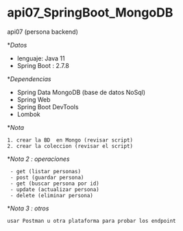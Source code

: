 # api07_SpringBoot_MongoDB
api07 (persona backend) 

**Datos*

- lenguaje: Java 11
- Spring Boot : 2.7.8

**Dependencias*

- Spring Data MongoDB (base de datos NoSql)
- Spring Web
- Spring Boot DevTools
- Lombok

**Nota*

```
1. crear la BD  en Mongo (revisar script)
2. crear la coleccion (revisar el script)
```

**Nota 2 : operaciones*

```
 - get (listar personas)
 - post (guardar persona)
 - get (buscar persona por id)
 - update (actualizar persona)
 - delete (eliminar persona)
```

**Nota 3 : otros*

```
usar Postman u otra plataforma para probar los endpoint
```
